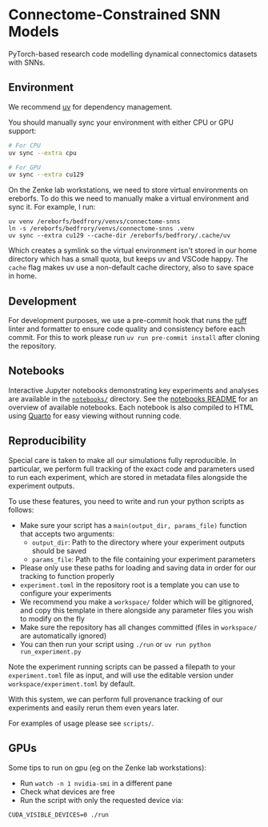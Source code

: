 # Connectome-Constrained SNN Models

PyTorch-based research code modelling dynamical connectomics datasets with SNNs.


## Environment

We recommend [uv](https://docs.astral.sh/uv/) for dependency management.

You should manually sync your environment with either CPU or GPU support:

```bash
# For CPU
uv sync --extra cpu

# For GPU
uv sync --extra cu129
```

On the Zenke lab workstations, we need to store virtual environments on ereborfs. To do this we need to manually make a virtual environment and sync it. For example, I run:

```
uv venv /ereborfs/bedfrory/venvs/connectome-snns
ln -s /ereborfs/bedfrory/venvs/connectome-snns .venv
uv sync --extra cu129 --cache-dir /ereborfs/bedfrory/.cache/uv
```

Which creates a symlink so the virtual environment isn't stored in our home directory which has a small quota, but keeps uv and VSCode happy. The `cache` flag makes uv use a non-default cache directory, also to save space in home.

## Development

For development purposes, we use a pre-commit hook that runs the [ruff](https://docs.astral.sh/ruff/) linter and formatter to ensure code quality and consistency before each commit.
For this to work please run `uv run pre-commit install` after cloning the repository.

## Notebooks

Interactive Jupyter notebooks demonstrating key experiments and analyses are available in the [`notebooks/`](notebooks/) directory. See the [notebooks README](notebooks/README.md) for an overview of available notebooks. Each notebook is also compiled to HTML using [Quarto](https://quarto.org/) for easy viewing without running code.

## Reproducibility

Special care is taken to make all our simulations fully reproducible. In particular, we perform full tracking of the exact code and parameters used to run each experiment, which are stored in metadata files alongside the experiment outputs.

To use these features, you need to write and run your python scripts as follows:

* Make sure your script has a `main(output_dir, params_file)` function that accepts two arguments:
  - `output_dir`: Path to the directory where your experiment outputs should be saved
  - `params_file`: Path to the file containing your experiment parameters
* Please only use these paths for loading and saving data in order for our tracking to function properly
* `experiment.toml` in the repository root is a template you can use to configure your experiments
* We recommend you make a `workspace/` folder which will be gitignored, and copy this template in there alongside any parameter files you wish to modify on the fly
* Make sure the repository has all changes committed (files in `workspace/` are automatically ignored)
* You can then run your script using `./run` or `uv run python run_experiment.py`

Note the experiment running scripts can be passed a filepath to your `experiment.toml` file as input, and will use the editable version under `workspace/experiment.toml` by default.

With this system, we can perform full provenance tracking of our experiments and easily rerun them even years later.

For examples of usage please see `scripts/`.

## GPUs

Some tips to run on gpu (eg on the Zenke lab workstations):

* Run `watch -n 1 nvidia-smi` in a different pane
* Check what devices are free
* Run the script with only the requested device via:
```
CUDA_VISIBLE_DEVICES=0 ./run
```